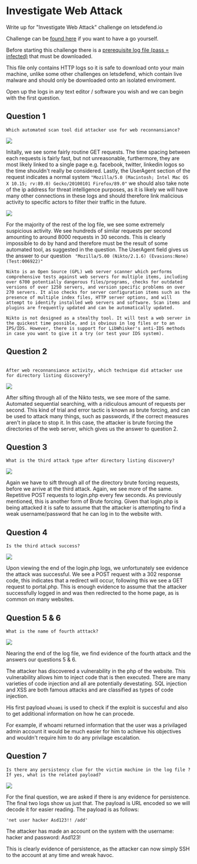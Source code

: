 # Investigate Web Attack

Write up for "Investigate Web Attack" challenge on letsdefend.io

Challenge can be [found here](https://app.letsdefend.io/challenge/investigate-web-attack/)
if you want to have a go yourself.

Before starting this challenge there is a [prerequisite log file (pass = infected)](https://app.letsdefend.io/download/downloadfile/WebLog.zip) that must be downloaded. 

This file only contains HTTP logs so it is safe to download onto your main machine, unlike some other challenges on letsdefend, which contain live malware and should only be downloaded onto an isolated enviroment.

Open up the logs in any text editor / software you wish and we can begin with the first question.

## Question 1
```
Which automated scan tool did attacker use for web reconnansiance?
```
<img src="https://user-images.githubusercontent.com/106356256/193424515-5e2677d5-c6f5-4e9f-8302-836b5b0486dd.png" style="height: auto; width:auto;"/>

Initally, we see some fairly routine GET requests. The time spacing between each requests is fairly fast, but not unreasonable, furthermore, they are most likely linked to a single page e.g. facebook, twitter, linkedin logos so the time shouldn't really be considered. Lastly, the UserAgent section of the request indicates a normal system ```"Mozilla/5.0 (Macintosh; Intel Mac OS X 10.15; rv:89.0) Gecko/20100101 Firefox/89.0"```  we should also take note of the ip address for threat intelligence purposes, as it is likely we will have many other connections in these logs and should therefore link malicious activity to specific actors to  filter their traffic in the future.

<img src="[Screenshot_2.png](https://user-images.githubusercontent.com/106356256/193424581-60c0a18d-5287-4160-a184-f6b9b41c51d2.png)" style="height: auto; width:auto;"/>

For the majority of the rest of the log file, we see some extremely suspicious activity. We see hundreds of similar requests per second amounting to around 8000 requests in 30 seconds. This is clearly impossible to do by hand and therefore must be the result of some automated tool, as suggested in the question. The UserAgent field gives us the answer to our question ``` "Mozilla/5.00 (Nikto/2.1.6) (Evasions:None) (Test:006922)"``` 
```
Nikto is an Open Source (GPL) web server scanner which performs comprehensive tests against web servers for multiple items, including over 6700 potentially dangerous files/programs, checks for outdated versions of over 1250 servers, and version specific problems on over 270 servers. It also checks for server configuration items such as the presence of multiple index files, HTTP server options, and will attempt to identify installed web servers and software. Scan items and plugins are frequently updated and can be automatically updated.

Nikto is not designed as a stealthy tool. It will test a web server in the quickest time possible, and is obvious in log files or to an IPS/IDS. However, there is support for LibWhisker's anti-IDS methods in case you want to give it a try (or test your IDS system).
```
## Question 2
```

After web reconnansiance activity, which technique did attacker use for directory listing discovery?
```
<img src="https://user-images.githubusercontent.com/106356256/193424590-40a33d6c-a78f-44aa-915f-58cb963fec0a.png" style="height: auto; width:auto;"/>

After sifting through all of the Nikto tests, we see more of the same. Automated sequential searching, with a ridiculous amount of requests per second. This kind of trial and error tactic is known as brute forcing, and can be used to attack many things, such as passwords, if the correct measures aren't in place to stop it. In this case, the attacker is brute forcing the directories of the web server, which gives us the answer to question 2.

## Question 3
```
What is the third attack type after directory listing discovery?
```
<img src="https://user-images.githubusercontent.com/106356256/193424596-bf38ee0c-8d88-4a56-be06-bd77f83ab90b.png" style="height: auto; width:auto;"/>

Again we have to sift through all of the directory brute forcing requests, before we arrive at the third attack. Again, we see more of the same. Repetitive POST requests to login.php every few seconds. As previously mentioned, this is another form of Brute forcing. Given that login.php is being attacked it is safe to assume that the attacker is attempting to find a weak username/password that he can log in to the website with.

## Question 4
```
Is the third attack success?
```
<img src="https://user-images.githubusercontent.com/106356256/193424609-96163187-38ce-4442-84fc-2650938e415b.png" style="height: auto; width:auto;"/>

Upon viewing the end of the login.php logs, we unfortunately see evidence the attack was successful. We see a POST request with a 302 response code, this indicates that a redirect will occur, following this we see a GET request to portal.php. This is enough evidence to assume that the attacker successfully logged in and was then redirected to the home page, as is common on many websites.

## Question 5 & 6
```
What is the name of fourth atttack?
```
<img src="https://user-images.githubusercontent.com/106356256/193424629-9f570409-d30e-44db-a30a-e9bdad54e325.png" style="height: auto; width:auto;"/>

Nearing the end of the log file, we find evidence of the fourth attack and the answers our questions 5 & 6. 

The attacker has discovered a vulnerability in the php of the website. This vulnerability allows him to inject code that is then executed. There are many varieties of code injection and all are potentially devestating. SQL injection and XSS are both famous attacks and are classified as types of code injection. 

His first payload ```whoami``` is used to check if the exploit is succesful and also to get additional information on how he can procede. 

For example, if whoami returned information that the user was a privilaged admin account it would be much easier for him to achieve his objectives and wouldn't require him to do any privilage escalation. 

## Question 7
```
Is there any persistency clue for the victim machine in the log file ? If yes, what is the related payload?
```
<img src="https://user-images.githubusercontent.com/106356256/193424669-c595704b-6c89-468b-a4a5-ed2873b5dc77.png" style="height: auto; width:auto;"/>

For the final question, we are asked if there is any evidence for persistence. The final two logs show us just that. The payload is URL encoded so we will decode it for easier reading.
The payload is as follows:

```'net user hacker Asd123!! /add'```

The attacker has made an account on the system with the username: hacker and password: Asd123!

This is clearly evidence of persistence, as the attacker can now simply SSH to the account at any time and wreak havoc.

